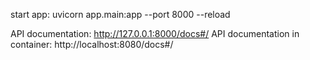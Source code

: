 start app:
uvicorn app.main:app --port 8000 --reload


API documentation: http://127.0.0.1:8000/docs#/
API documentation in container: http://localhost:8080/docs#/
